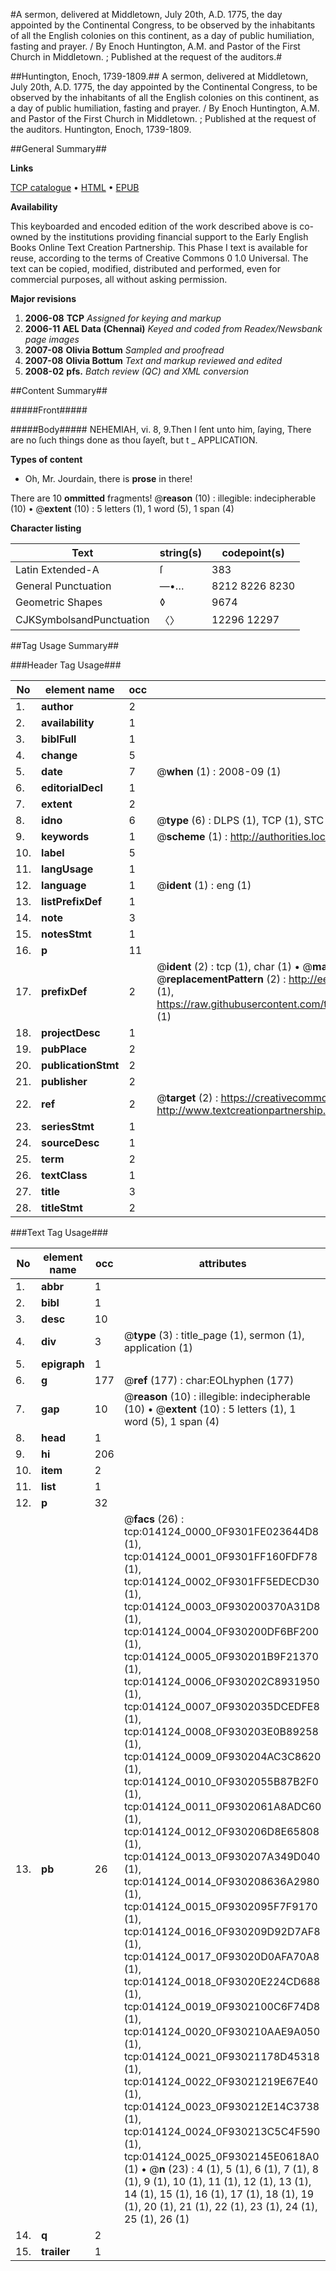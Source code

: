 #A sermon, delivered at Middletown, July 20th, A.D. 1775, the day appointed by the Continental Congress, to be observed by the inhabitants of all the English colonies on this continent, as a day of public humiliation, fasting and prayer. / By Enoch Huntington, A.M. and Pastor of the First Church in Middletown. ; Published at the request of the auditors.#

##Huntington, Enoch, 1739-1809.##
A sermon, delivered at Middletown, July 20th, A.D. 1775, the day appointed by the Continental Congress, to be observed by the inhabitants of all the English colonies on this continent, as a day of public humiliation, fasting and prayer. / By Enoch Huntington, A.M. and Pastor of the First Church in Middletown. ; Published at the request of the auditors.
Huntington, Enoch, 1739-1809.

##General Summary##

**Links**

[TCP catalogue](http://www.ota.ox.ac.uk/tcp/)  • 
[HTML](http://tei.it.ox.ac.uk/tcp/Texts-HTML/free/N11/N11153.html)  • 
[EPUB](http://tei.it.ox.ac.uk/tcp/Texts-EPUB/free/N11/N11153.epub)

**Availability**

This keyboarded and encoded edition of the
	       work described above is co-owned by the institutions
	       providing financial support to the Early English Books
	       Online Text Creation Partnership. This Phase I text is
	       available for reuse, according to the terms of Creative
	       Commons 0 1.0 Universal. The text can be copied,
	       modified, distributed and performed, even for
	       commercial purposes, all without asking permission.

**Major revisions**

1. __2006-08__ __TCP__ *Assigned for keying and markup*
1. __2006-11__ __AEL Data (Chennai)__ *Keyed and coded from Readex/Newsbank page images*
1. __2007-08__ __Olivia Bottum__ *Sampled and proofread*
1. __2007-08__ __Olivia Bottum__ *Text and markup reviewed and edited*
1. __2008-02__ __pfs.__ *Batch review (QC) and XML conversion*

##Content Summary##

#####Front#####

#####Body#####
NEHEMIAH, vi. 8, 9.Then I ſent unto him, ſaying, There are no ſuch things done as thou ſayeſt, but t
    _ APPLICATION.

**Types of content**

  * Oh, Mr. Jourdain, there is **prose** in there!

There are 10 **ommitted** fragments! 
 @__reason__ (10) : illegible: indecipherable (10)  •  @__extent__ (10) : 5 letters (1), 1 word (5), 1 span (4)

**Character listing**


|Text|string(s)|codepoint(s)|
|---|---|---|
|Latin Extended-A|ſ|383|
|General Punctuation|—•…|8212 8226 8230|
|Geometric Shapes|◊|9674|
|CJKSymbolsandPunctuation|〈〉|12296 12297|

##Tag Usage Summary##

###Header Tag Usage###

|No|element name|occ|attributes|
|---|---|---|---|
|1.|__author__|2||
|2.|__availability__|1||
|3.|__biblFull__|1||
|4.|__change__|5||
|5.|__date__|7| @__when__ (1) : 2008-09 (1)|
|6.|__editorialDecl__|1||
|7.|__extent__|2||
|8.|__idno__|6| @__type__ (6) : DLPS (1), TCP (1), STC (1), NOTIS (1), IMAGE-SET (1), EVANS-CITATION (1)|
|9.|__keywords__|1| @__scheme__ (1) : http://authorities.loc.gov/ (1)|
|10.|__label__|5||
|11.|__langUsage__|1||
|12.|__language__|1| @__ident__ (1) : eng (1)|
|13.|__listPrefixDef__|1||
|14.|__note__|3||
|15.|__notesStmt__|1||
|16.|__p__|11||
|17.|__prefixDef__|2| @__ident__ (2) : tcp (1), char (1)  •  @__matchPattern__ (2) : ([0-9\-]+):([0-9IVX]+) (1), (.+) (1)  •  @__replacementPattern__ (2) : http://eebo.chadwyck.com/downloadtiff?vid=$1&page=$2 (1), https://raw.githubusercontent.com/textcreationpartnership/Texts/master/tcpchars.xml#$1 (1)|
|18.|__projectDesc__|1||
|19.|__pubPlace__|2||
|20.|__publicationStmt__|2||
|21.|__publisher__|2||
|22.|__ref__|2| @__target__ (2) : https://creativecommons.org/publicdomain/zero/1.0/ (1), http://www.textcreationpartnership.org/docs/. (1)|
|23.|__seriesStmt__|1||
|24.|__sourceDesc__|1||
|25.|__term__|2||
|26.|__textClass__|1||
|27.|__title__|3||
|28.|__titleStmt__|2||


###Text Tag Usage###

|No|element name|occ|attributes|
|---|---|---|---|
|1.|__abbr__|1||
|2.|__bibl__|1||
|3.|__desc__|10||
|4.|__div__|3| @__type__ (3) : title_page (1), sermon (1), application (1)|
|5.|__epigraph__|1||
|6.|__g__|177| @__ref__ (177) : char:EOLhyphen (177)|
|7.|__gap__|10| @__reason__ (10) : illegible: indecipherable (10)  •  @__extent__ (10) : 5 letters (1), 1 word (5), 1 span (4)|
|8.|__head__|1||
|9.|__hi__|206||
|10.|__item__|2||
|11.|__list__|1||
|12.|__p__|32||
|13.|__pb__|26| @__facs__ (26) : tcp:014124_0000_0F9301FE023644D8 (1), tcp:014124_0001_0F9301FF160FDF78 (1), tcp:014124_0002_0F9301FF5EDECD30 (1), tcp:014124_0003_0F930200370A31D8 (1), tcp:014124_0004_0F930200DF6BF200 (1), tcp:014124_0005_0F930201B9F21370 (1), tcp:014124_0006_0F930202C8931950 (1), tcp:014124_0007_0F9302035DCEDFE8 (1), tcp:014124_0008_0F930203E0B89258 (1), tcp:014124_0009_0F930204AC3C8620 (1), tcp:014124_0010_0F9302055B87B2F0 (1), tcp:014124_0011_0F9302061A8ADC60 (1), tcp:014124_0012_0F930206D8E65808 (1), tcp:014124_0013_0F930207A349D040 (1), tcp:014124_0014_0F930208636A2980 (1), tcp:014124_0015_0F9302095F7F9170 (1), tcp:014124_0016_0F930209D92D7AF8 (1), tcp:014124_0017_0F93020D0AFA70A8 (1), tcp:014124_0018_0F93020E224CD688 (1), tcp:014124_0019_0F9302100C6F74D8 (1), tcp:014124_0020_0F930210AAE9A050 (1), tcp:014124_0021_0F93021178D45318 (1), tcp:014124_0022_0F93021219E67E40 (1), tcp:014124_0023_0F930212E14C3738 (1), tcp:014124_0024_0F930213C5C4F590 (1), tcp:014124_0025_0F9302145E0618A0 (1)  •  @__n__ (23) : 4 (1), 5 (1), 6 (1), 7 (1), 8 (1), 9 (1), 10 (1), 11 (1), 12 (1), 13 (1), 14 (1), 15 (1), 16 (1), 17 (1), 18 (1), 19 (1), 20 (1), 21 (1), 22 (1), 23 (1), 24 (1), 25 (1), 26 (1)|
|14.|__q__|2||
|15.|__trailer__|1||
